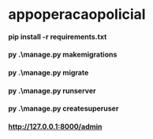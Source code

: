 # appoperacaopolicial


#### pip install -r requirements.txt
#### py .\manage.py makemigrations
#### py .\manage.py migrate
#### py .\manage.py runserver
#### py .\manage.py createsuperuser
#### http://127.0.0.1:8000/admin
